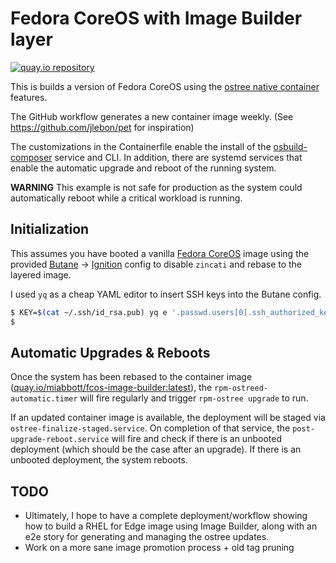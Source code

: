 # Fedora CoreOS with Image Builder layer

[![quay.io repository](https://img.shields.io/badge/updated-2023--03--19-green)](https://quay.io/repository/miabbott/fcos-image-builder)

This is builds a version of Fedora CoreOS using the [ostree native container](https://fedoraproject.org/wiki/Changes/OstreeNativeContainer) features.

The GitHub workflow generates a new container image weekly. (See <https://github.com/jlebon/pet> for inspiration)

The customizations in the Containerfile enable the install of the [osbuild-composer](https://www.osbuild.org/guides/) service and CLI.  In addition, there are systemd services that enable the automatic upgrade and reboot of the running system.

**WARNING** This example is not safe for production as the system could automatically reboot while a critical workload is running.

## Initialization

This assumes you have booted a vanilla [Fedora CoreOS](https://getfedora.org/en/coreos?stream=stable) image using the provided [Butane](https://coreos.github.io/butane/) -> [Ignition](https://coreos.github.io/ignition) config to disable `zincati` and rebase to the layered image.

I used `yq` as a cheap YAML editor to insert SSH keys into the Butane config.

```bash
$ KEY=$(cat ~/.ssh/id_rsa.pub) yq e '.passwd.users[0].ssh_authorized_keys[0] = strenv(KEY)' ignition.bu | butane --pretty --strict > ignition.json
$
```

## Automatic Upgrades & Reboots

Once the system has been rebased to the container image ([quay.io/miabbott/fcos-image-builder:latest](https://quay.io/repository/miabbott/fcos-image-builder)), the `rpm-ostreed-automatic.timer` will fire regularly and trigger `rpm-ostree upgrade` to run.

If an updated container image is available, the deployment will be staged via `ostree-finalize-staged.service`. On completion of that service, the `post-upgrade-reboot.service` will fire and check if there is an unbooted deployment (which should be the case after an upgrade).  If there is an unbooted deployment, the system reboots.

## TODO

- Ultimately, I hope to have a complete deployment/workflow showing how to build a RHEL for Edge image using Image Builder, along with an e2e story for generating
and managing the ostree updates.
- Work on a more sane image promotion process + old tag pruning
